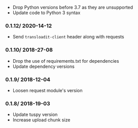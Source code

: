 * Drop Python versions before 3.7 as they are unsupported
* Update code to Python 3 syntax

### 0.1.12/ 2020-14-12 ###

* Send `transloadit-client` header along with requests

### 0.1.10/ 2018-27-08 ###

* Drop the use of requirements.txt for dependencies
* Update dependency versions

### 0.1.9/ 2018-12-04 ###

* Loosen request module's version

### 0.1.8/ 2018-19-03 ###

* Update tuspy version
* Increase upload chunk size
